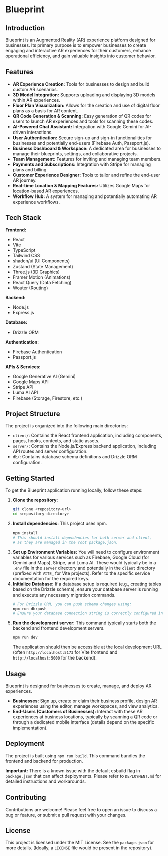 # Blueprint

## Introduction
Blueprint is an Augmented Reality (AR) experience platform designed for businesses. Its primary purpose is to empower businesses to create engaging and interactive AR experiences for their customers, enhance operational efficiency, and gain valuable insights into customer behavior.

## Features
-   **AR Experience Creation:** Tools for businesses to design and build custom AR scenarios.
-   **3D Model Integration:** Supports uploading and displaying 3D models within AR experiences.
-   **Floor Plan Visualization:** Allows for the creation and use of digital floor plans as a basis for AR content.
-   **QR Code Generation & Scanning:** Easy generation of QR codes for users to launch AR experiences and tools for scanning these codes.
-   **AI-Powered Chat Assistant:** Integration with Google Gemini for AI-driven interactions.
-   **User Authentication:** Secure sign-up and sign-in functionalities for businesses and potentially end-users (Firebase Auth, Passport.js).
-   **Business Dashboard & Workspace:** A dedicated area for businesses to manage their blueprints, settings, and collaborative projects.
-   **Team Management:** Features for inviting and managing team members.
-   **Payments and Subscriptions:** Integration with Stripe for managing plans and billing.
-   **Customer Experience Designer:** Tools to tailor and refine the end-user AR journey.
-   **Real-time Location & Mapping Features:** Utilizes Google Maps for location-based AR experiences.
-   **Workflow Hub:** A system for managing and potentially automating AR experience workflows.

## Tech Stack

**Frontend:**
-   React
-   Vite
-   TypeScript
-   Tailwind CSS
-   shadcn/ui (UI Components)
-   Zustand (State Management)
-   Three.js (3D Graphics)
-   Framer Motion (Animations)
-   React Query (Data Fetching)
-   Wouter (Routing)

**Backend:**
-   Node.js
-   Express.js

**Database:**
-   Drizzle ORM

**Authentication:**
-   Firebase Authentication
-   Passport.js

**APIs & Services:**
-   Google Generative AI (Gemini)
-   Google Maps API
-   Stripe API
-   Luma AI API
-   Firebase (Storage, Firestore, etc.)

## Project Structure
The project is organized into the following main directories:
-   `client/`: Contains the React frontend application, including components, pages, hooks, contexts, and static assets.
-   `server/`: Contains the Node.js/Express backend application, including API routes and server configuration.
-   `db/`: Contains database schema definitions and Drizzle ORM configuration.

## Getting Started

To get the Blueprint application running locally, follow these steps:

1.  **Clone the repository:**
    ```bash
    git clone <repository-url>
    cd <repository-directory>
    ```
2.  **Install dependencies:**
    This project uses npm.
    ```bash
    npm install 
    # This should install dependencies for both server and client,
    # as they are managed in the root package.json.
    ```
3.  **Set up Environment Variables:**
    You will need to configure environment variables for various services such as Firebase, Google Cloud (for Gemini and Maps), Stripe, and Luma AI. These would typically be in a `.env` file in the `server` directory and potentially in the `client` directory (prefixed with `VITE_` for Vite projects). Refer to the specific service documentation for the required keys.
4.  **Initialize Database:**
    If a database setup is required (e.g., creating tables based on the Drizzle schema), ensure your database server is running and execute any necessary migration commands.
    ```bash
    # For Drizzle ORM, you can push schema changes using:
    npm run db:push 
    # Ensure your database connection string is correctly configured in your environment variables.
    ```
5.  **Run the development server:**
    This command typically starts both the backend and frontend development servers.
    ```bash
    npm run dev
    ```
    The application should then be accessible at the local development URL (often `http://localhost:5173` for Vite frontend and `http://localhost:5000` for the backend).

## Usage
Blueprint is designed for businesses to create, manage, and deploy AR experiences.
-   **Businesses:** Sign up, create or claim their business profile, design AR experiences using the editor, manage workspaces, and view analytics.
-   **End-Users (Customers of Businesses):** Interact with these AR experiences at business locations, typically by scanning a QR code or through a dedicated mobile interface (details depend on the specific implementation).

## Deployment
The project is built using `npm run build`. This command bundles the frontend and backend for production.

**Important:** There is a known issue with the default esbuild flag in `package.json` that can affect deployments. Please refer to `DEPLOYMENT.md` for detailed instructions and workarounds.

## Contributing
Contributions are welcome! Please feel free to open an issue to discuss a bug or feature, or submit a pull request with your changes.

## License
This project is licensed under the MIT License. See the `package.json` for more details. (Ideally, a `LICENSE` file would be present in the repository).
